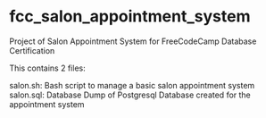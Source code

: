 # fcc_salon_appointment_system
Project of Salon Appointment System for FreeCodeCamp Database Certification

This contains 2 files:

salon.sh: Bash script to manage a basic salon appointment system
salon.sql: Database Dump of Postgresql Database created for the appointment system
